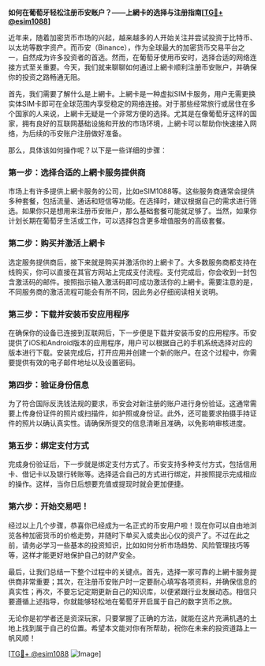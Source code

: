 **如何在葡萄牙轻松注册币安账户？——上網卡的选择与注册指南[[TG💪+ @esim1088](https://t.me/s/esim1088)]**

近年来，随着加密货币市场的兴起，越来越多的人开始关注并尝试投资于比特币、以太坊等数字资产。而币安（Binance），作为全球最大的加密货币交易平台之一，自然成为许多投资者的首选。然而，在葡萄牙使用币安时，选择合适的网络连接方式至关重要。今天，我们就来聊聊如何通过上網卡顺利注册币安账户，并确保你的投资之路畅通无阻。

首先，我们需要了解什么是上網卡。上網卡是一种虚拟SIM卡服务，用户无需更换实体SIM卡即可在全球范围内享受稳定的网络连接。对于那些经常旅行或居住在多个国家的人来说，上網卡无疑是一个非常方便的选择。尤其是在像葡萄牙这样的国家，拥有良好的互联网基础设施和开放的市场环境，上網卡可以帮助你快速接入网络，为后续的币安账户注册做好准备。

那么，具体该如何操作呢？以下是一些详细的步骤：

### 第一步：选择合适的上網卡服务提供商

市场上有许多提供上網卡服务的公司，比如eSIM1088等。这些服务商通常会提供多种套餐，包括流量、通话和短信等功能。在选择时，建议根据自己的需求进行筛选。如果你只是想用来注册币安账户，那么基础套餐可能就足够了。当然，如果你计划长期在葡萄牙生活或工作，可以选择包含更多增值服务的高级套餐。

### 第二步：购买并激活上網卡

选定服务提供商后，接下来就是购买并激活你的上網卡了。大多数服务商都支持在线购买，你可以直接在其官方网站上完成支付流程。支付完成后，你会收到一封包含激活码的邮件。按照指示输入激活码即可成功激活你的上網卡。需要注意的是，不同服务商的激活流程可能会有所不同，因此务必仔细阅读相关说明。

### 第三步：下载并安装币安应用程序

在确保你的设备已连接到互联网后，下一步便是下载并安装币安的应用程序。币安提供了iOS和Android版本的应用程序，用户可以根据自己的手机系统选择对应的版本进行下载。安装完成后，打开应用并创建一个新的账户。在这个过程中，你需要提供有效的电子邮件地址以及设置密码。

### 第四步：验证身份信息

为了符合国际反洗钱法规的要求，币安会对新注册的账户进行身份验证。这通常需要上传身份证件的照片或扫描件，如护照或身份证。此外，还可能要求拍摄手持证件的照片以确认真实性。请确保所提交的信息清晰且准确，以免影响审核进度。

### 第五步：绑定支付方式

完成身份验证后，下一步就是绑定支付方式了。币安支持多种支付方式，包括信用卡、借记卡以及银行转账等。选择适合自己的方式进行绑定，并按照提示完成相应的操作。这样，当你日后想要充值或提现时就会更加便捷。

### 第六步：开始交易吧！

经过以上几个步骤，恭喜你已经成为一名正式的币安用户啦！现在你可以自由地浏览各种加密货币的价格走势，并随时下单买入或卖出心仪的资产了。不过在此之前，请务必学习一些基本的投资知识，比如如何分析市场趋势、风险管理技巧等等，这样才能更好地保护自己的财产安全。

最后，让我们总结一下整个过程中的关键点。首先，选择一家可靠的上網卡服务提供商非常重要；其次，在注册币安账户时一定要耐心填写各项资料，并确保信息的真实性；再次，不要忘记定期更新自己的知识库，以便紧跟行业发展动态。相信只要遵循上述指导，你就能够轻松地在葡萄牙开启属于自己的数字货币之旅。

无论你是初学者还是资深玩家，只要掌握了正确的方法，就能在这片充满机遇的土地上找到属于自己的位置。希望本文能对你有所帮助，祝你在未来的投资道路上一帆风顺！

[[TG💪+ @esim1088](https://t.me/s/esim1088) ![Image](https://i.postimg.cc/4NQfJmqS/Snipaste-2025-05-13-00-14-12.png)]